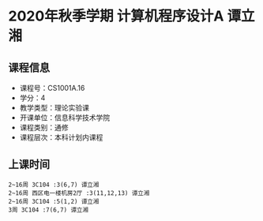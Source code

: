 # 2020年秋季学期 计算机程序设计A 谭立湘






## 课程信息

- 课程号：CS1001A.16
- 学分：4
- 教学类型：理论实验课
- 开课单位：信息科学技术学院
- 课程类别：通修
- 课程层次：本科计划内课程

## 上课时间

```
2~16周 3C104 :3(6,7) 谭立湘
2~16周 西区电一楼机房2厅 :3(11,12,13) 谭立湘
2~16周 3C104 :5(1,2) 谭立湘
3周 3C104 :7(6,7) 谭立湘
```

